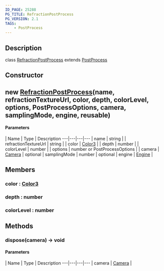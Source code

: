 ```yaml
---
ID_PAGE: 25288
PG_TITLE: RefractionPostProcess
PG_VERSION: 2.1
TAGS:
    - PostProcess
---
```

## Description

class [RefractionPostProcess](/classes/3.1/RefractionPostProcess) extends [PostProcess](/classes/3.1/PostProcess)



## Constructor

## new [RefractionPostProcess](/classes/3.1/RefractionPostProcess)(name, refractionTextureUrl, color, depth, colorLevel, options, PostProcessOptions, camera, samplingMode, engine, reusable)



#### Parameters
 | Name | Type | Description
---|---|---|---
 | name | string | 
 | refractionTextureUrl | string | 
 | color | [Color3](/classes/3.1/Color3) | 
 | depth | number | 
 | colorLevel | number | 
 | options | number or PostProcessOptions | 
 | camera | [Camera](/classes/3.1/Camera) | 
optional | samplingMode | number | 
optional | engine | [Engine](/classes/3.1/Engine) | 
## Members

### color : [Color3](/classes/3.1/Color3)


### depth : number


### colorLevel : number


## Methods

### dispose(camera) &rarr; void



#### Parameters
 | Name | Type | Description
---|---|---|---
 | camera | [Camera](/classes/3.1/Camera) | 

